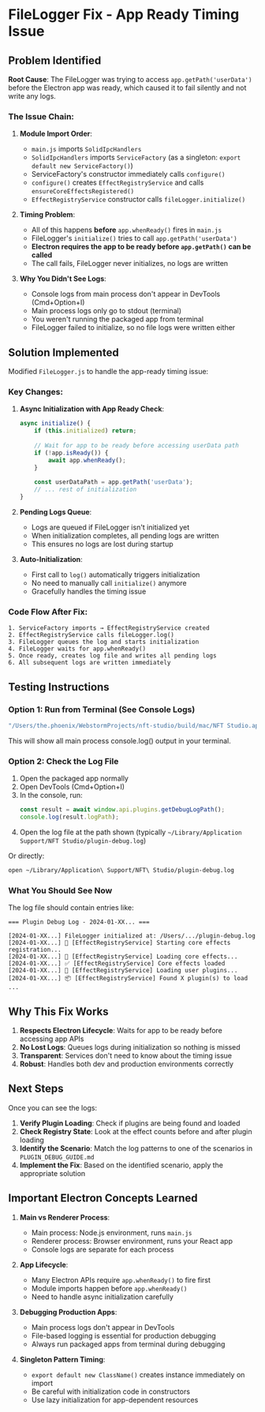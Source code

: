 # FileLogger Fix - App Ready Timing Issue

## Problem Identified

**Root Cause**: The FileLogger was trying to access `app.getPath('userData')` before the Electron app was ready, which caused it to fail silently and not write any logs.

### The Issue Chain:

1. **Module Import Order**:
   - `main.js` imports `SolidIpcHandlers`
   - `SolidIpcHandlers` imports `ServiceFactory` (as a singleton: `export default new ServiceFactory()`)
   - ServiceFactory's constructor immediately calls `configure()`
   - `configure()` creates `EffectRegistryService` and calls `ensureCoreEffectsRegistered()`
   - `EffectRegistryService` constructor calls `fileLogger.initialize()`

2. **Timing Problem**:
   - All of this happens **before** `app.whenReady()` fires in `main.js`
   - FileLogger's `initialize()` tries to call `app.getPath('userData')`
   - **Electron requires the app to be ready before `app.getPath()` can be called**
   - The call fails, FileLogger never initializes, no logs are written

3. **Why You Didn't See Logs**:
   - Console logs from main process don't appear in DevTools (Cmd+Option+I)
   - Main process logs only go to stdout (terminal)
   - You weren't running the packaged app from terminal
   - FileLogger failed to initialize, so no file logs were written either

## Solution Implemented

Modified `FileLogger.js` to handle the app-ready timing issue:

### Key Changes:

1. **Async Initialization with App Ready Check**:
   ```javascript
   async initialize() {
       if (this.initialized) return;
       
       // Wait for app to be ready before accessing userData path
       if (!app.isReady()) {
           await app.whenReady();
       }
       
       const userDataPath = app.getPath('userData');
       // ... rest of initialization
   }
   ```

2. **Pending Logs Queue**:
   - Logs are queued if FileLogger isn't initialized yet
   - When initialization completes, all pending logs are written
   - This ensures no logs are lost during startup

3. **Auto-Initialization**:
   - First call to `log()` automatically triggers initialization
   - No need to manually call `initialize()` anymore
   - Gracefully handles the timing issue

### Code Flow After Fix:

```
1. ServiceFactory imports → EffectRegistryService created
2. EffectRegistryService calls fileLogger.log()
3. FileLogger queues the log and starts initialization
4. FileLogger waits for app.whenReady()
5. Once ready, creates log file and writes all pending logs
6. All subsequent logs are written immediately
```

## Testing Instructions

### Option 1: Run from Terminal (See Console Logs)

```bash
"/Users/the.phoenix/WebstormProjects/nft-studio/build/mac/NFT Studio.app/Contents/MacOS/NFT Studio"
```

This will show all main process console.log() output in your terminal.

### Option 2: Check the Log File

1. Open the packaged app normally
2. Open DevTools (Cmd+Option+I)
3. In the console, run:
   ```javascript
   const result = await window.api.plugins.getDebugLogPath();
   console.log(result.logPath);
   ```
4. Open the log file at the path shown (typically `~/Library/Application Support/NFT Studio/plugin-debug.log`)

Or directly:
```bash
open ~/Library/Application\ Support/NFT\ Studio/plugin-debug.log
```

### What You Should See Now

The log file should contain entries like:

```
=== Plugin Debug Log - 2024-01-XX... ===

[2024-01-XX...] FileLogger initialized at: /Users/.../plugin-debug.log
[2024-01-XX...] 🔄 [EffectRegistryService] Starting core effects registration...
[2024-01-XX...] 🔄 [EffectRegistryService] Loading core effects...
[2024-01-XX...] ✅ [EffectRegistryService] Core effects loaded
[2024-01-XX...] 🔄 [EffectRegistryService] Loading user plugins...
[2024-01-XX...] 📦 [EffectRegistryService] Found X plugin(s) to load
...
```

## Why This Fix Works

1. **Respects Electron Lifecycle**: Waits for app to be ready before accessing app APIs
2. **No Lost Logs**: Queues logs during initialization so nothing is missed
3. **Transparent**: Services don't need to know about the timing issue
4. **Robust**: Handles both dev and production environments correctly

## Next Steps

Once you can see the logs:

1. **Verify Plugin Loading**: Check if plugins are being found and loaded
2. **Check Registry State**: Look at the effect counts before and after plugin loading
3. **Identify the Scenario**: Match the log patterns to one of the scenarios in `PLUGIN_DEBUG_GUIDE.md`
4. **Implement the Fix**: Based on the identified scenario, apply the appropriate solution

## Important Electron Concepts Learned

1. **Main vs Renderer Process**:
   - Main process: Node.js environment, runs `main.js`
   - Renderer process: Browser environment, runs your React app
   - Console logs are separate for each process

2. **App Lifecycle**:
   - Many Electron APIs require `app.whenReady()` to fire first
   - Module imports happen before `app.whenReady()`
   - Need to handle async initialization carefully

3. **Debugging Production Apps**:
   - Main process logs don't appear in DevTools
   - File-based logging is essential for production debugging
   - Always run packaged apps from terminal during debugging

4. **Singleton Pattern Timing**:
   - `export default new ClassName()` creates instance immediately on import
   - Be careful with initialization code in constructors
   - Use lazy initialization for app-dependent resources